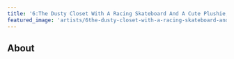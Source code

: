 ```yaml
---
title: '6:The Dusty Closet With A Racing Skateboard And A Cute Plushie, Possiably Guns Records'
featured_image: 'artists/6the-dusty-closet-with-a-racing-skateboard-and-a-cute-plushie-possiably-guns-records.jpg'
---
```


## About


